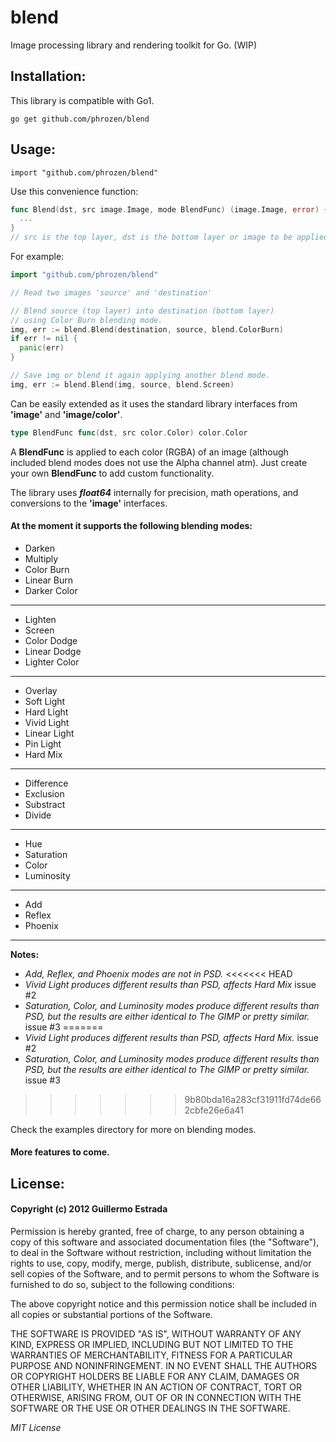 # blend

Image processing library and rendering toolkit for Go. (WIP)

## Installation:

This library is compatible with Go1.

```
go get github.com/phrozen/blend
```

## Usage:
```
import "github.com/phrozen/blend"
```

Use this convenience function:

```go
func Blend(dst, src image.Image, mode BlendFunc) (image.Image, error) {
  ...
}
// src is the top layer, dst is the bottom layer or image to be applied to.
```

For example:

```go
import "github.com/phrozen/blend"

// Read two images 'source' and 'destination'

// Blend source (top layer) into destination (bottom layer)
// using Color Burn blending mode.
img, err := blend.Blend(destination, source, blend.ColorBurn)
if err != nil {
  panic(err)
}

// Save img or blend it again applying another blend mode.
img, err := blend.Blend(img, source, blend.Screen)
```

Can be easily extended as it uses the standard library interfaces from **'image'** and **'image/color'**.

```go
type BlendFunc func(dst, src color.Color) color.Color
```

A **BlendFunc** is applied to each color (RGBA) of an image (although included blend modes does not use the Alpha channel atm). Just create your own **BlendFunc** to add custom functionality.


The library uses ***float64*** internally for precision, math operations, and conversions to the **'image'** interfaces. 

#### At the moment it supports the following blending modes:

+ Darken
+ Multiply
+ Color Burn
+ Linear Burn
+ Darker Color

----
+ Lighten
+ Screen
+ Color Dodge
+ Linear Dodge
+ Lighter Color

----
+ Overlay
+ Soft Light
+ Hard Light
+ Vivid Light
+ Linear Light
+ Pin Light
+ Hard Mix

----
+ Difference
+ Exclusion
+ Substract
+ Divide

----
+ Hue
+ Saturation
+ Color
+ Luminosity

----
+ Add
+ Reflex
+ Phoenix

----
**Notes:**

+ *Add, Reflex, and Phoenix modes are not in PSD.*
<<<<<<< HEAD
+ *Vivid Light produces different results than PSD, affects Hard Mix* issue #2
+ *Saturation, Color, and Luminosity modes produce different results than PSD, but the results are either identical to The GIMP or pretty similar.* issue #3
=======
+ *Vivid Light produces different results than PSD, affects Hard Mix.*
  issue #2
+ *Saturation, Color, and Luminosity modes produce different results than PSD, but the results are either identical to The GIMP or pretty similar.*
  issue #3
>>>>>>> 9b80bda16a283cf31911fd74de662cbfe26e6a41

Check the examples directory for more on blending modes.

#### More features to come.

## License:
#### Copyright (c) 2012 Guillermo Estrada

Permission is hereby granted, free of charge, to any person obtaining a copy of this software and associated documentation files (the "Software"), to deal in the Software without restriction, including without limitation the rights to use, copy, modify, merge, publish, distribute, sublicense, and/or sell copies of the Software, and to permit persons to whom the Software is furnished to do so, subject to the following conditions:

The above copyright notice and this permission notice shall be included in all copies or substantial portions of the Software.

THE SOFTWARE IS PROVIDED "AS IS", WITHOUT WARRANTY OF ANY KIND, EXPRESS OR IMPLIED, INCLUDING BUT NOT LIMITED TO THE WARRANTIES OF MERCHANTABILITY, FITNESS FOR A PARTICULAR PURPOSE AND NONINFRINGEMENT. IN NO EVENT SHALL THE AUTHORS OR COPYRIGHT HOLDERS BE LIABLE FOR ANY CLAIM, DAMAGES OR OTHER LIABILITY, WHETHER IN AN ACTION OF CONTRACT, TORT OR OTHERWISE, ARISING FROM, OUT OF OR IN CONNECTION WITH THE SOFTWARE OR THE USE OR OTHER DEALINGS IN THE SOFTWARE.

*MIT License*
